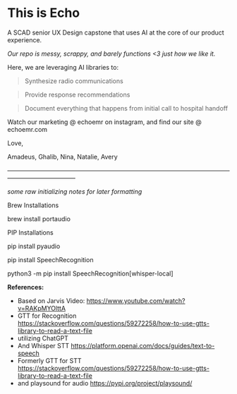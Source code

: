 # This is Echo
A SCAD senior UX Design capstone that uses AI at the core of our product experience. 

*Our repo is messy, scrappy, and barely functions <3 just how we like it.*


Here, we are leveraging AI libraries to: 

> Synthesize radio communications

> Provide response recommendations

> Document everything that happens from initial call to hospital handoff


Watch our marketing @ echoemr on instagram, and find our site @ echoemr.com


Love, 

Amadeus, Ghalib, Nina, Natalie, Avery

———————————————————————————————————————————————

*some raw initializing notes for later formatting*

Brew Installations

brew install portaudio

PIP Installations

pip install pyaudio

pip install SpeechRecognition

python3 -m pip install SpeechRecognition[whisper-local]


**References:**
- Based on Jarvis Video: https://www.youtube.com/watch?v=RAKpMYOlttA
- GTT for Recognition https://stackoverflow.com/questions/59272258/how-to-use-gtts-library-to-read-a-text-file
- utilizing ChatGPT
- And Whisper STT https://platform.openai.com/docs/guides/text-to-speech
- Formerly GTT for STT https://stackoverflow.com/questions/59272258/how-to-use-gtts-library-to-read-a-text-file
- and playsound for audio https://pypi.org/project/playsound/
